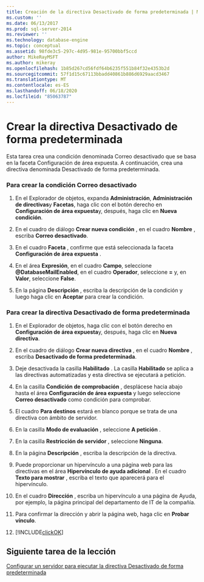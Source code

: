 ```yaml
---
title: Creación de la directiva Desactivado de forma predeterminada | Microsoft Docs
ms.custom: ''
ms.date: 06/13/2017
ms.prod: sql-server-2014
ms.reviewer: ''
ms.technology: database-engine
ms.topic: conceptual
ms.assetid: 98fde3c5-297c-4d95-981e-95700bbf5ccd
author: MikeRayMSFT
ms.author: mikeray
ms.openlocfilehash: 1b85d267cd56fdf64b6235f551b84f32e4353b2d
ms.sourcegitcommit: 57f1d15c67113bbadd40861b886d6929aacd3467
ms.translationtype: MT
ms.contentlocale: es-ES
ms.lasthandoff: 06/18/2020
ms.locfileid: "85063787"
---
```

# <a name="create-the-off-by-default-policy"></a>Crear la directiva Desactivado de forma predeterminada
  Esta tarea crea una condición denominada Correo desactivado que se basa en la faceta Configuración de área expuesta. A continuación, crea una directiva denominada Desactivado de forma predeterminada.  
  
### <a name="to-create-the-mail-off-condition"></a>Para crear la condición Correo desactivado  
  
1.  En el Explorador de objetos, expanda **Administración**, **Administración de directivas**y **Facetas**, haga clic con el botón derecho en **Configuración de área expuesta**y, después, haga clic en **Nueva condición**.  
  
2.  En el cuadro de diálogo **Crear nueva condición** , en el cuadro **Nombre** , escriba **Correo desactivado**.  
  
3.  En el cuadro **Faceta** , confirme que está seleccionada la faceta **Configuración de área expuesta** .  
  
4.  En el área **Expresión**, en el cuadro **Campo**, seleccione **\@DatabaseMailEnabled**, en el cuadro **Operador**, seleccione **=** y, en **Valor**, seleccione **False**.  
  
5.  En la página **Descripción** , escriba la descripción de la condición y luego haga clic en **Aceptar** para crear la condición.  
  
### <a name="to-create-the-off-by-default-policy"></a>Para crear la directiva Desactivado de forma predeterminada  
  
1.  En el Explorador de objetos, haga clic con el botón derecho en **Configuración de área expuesta**y, después, haga clic en **Nueva directiva**.  
  
2.  En el cuadro de diálogo **Crear nueva directiva** , en el cuadro **Nombre** , escriba **Desactivado de forma predeterminada**.  
  
3.  Deje desactivada la casilla **Habilitado** . La casilla **Habilitado** se aplica a las directivas automatizadas y esta directiva se ejecutará a petición.  
  
4.  En la casilla **Condición de comprobación** , desplácese hacia abajo hasta el área **Configuración de área expuesta** y luego seleccione **Correo desactivado** como condición para comprobar.  
  
5.  El cuadro **Para destinos** estará en blanco porque se trata de una directiva con ámbito de servidor.  
  
6.  En la casilla **Modo de evaluación** , seleccione **A petición** .  
  
7.  En la casilla **Restricción de servidor** , seleccione **Ninguna**.  
  
8.  En la página **Descripción** , escriba la descripción de la directiva.  
  
9. Puede proporcionar un hipervínculo a una página web para las directivas en el área **Hipervínculo de ayuda adicional** . En el cuadro **Texto para mostrar** , escriba el texto que aparecerá para el hipervínculo.  
  
10. En el cuadro **Dirección** , escriba un hipervínculo a una página de Ayuda, por ejemplo, la página principal del departamento de IT de la compañía.  
  
11. Para confirmar la dirección y abrir la página web, haga clic en **Probar vínculo**.  
  
12. [!INCLUDE[clickOK](../../includes/clickok-md.md)]  
  
## <a name="next-task-in-lesson"></a>Siguiente tarea de la lección  
 [Configurar un servidor para ejecutar la directiva Desactivado de forma predeterminada](lesson-1-2-configure-a-server-to-run-the-off-by-default-policy.md)  
  
  
